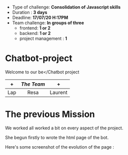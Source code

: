 - Type of challenge: **Consolidation of Javascript skills**  
- Duration : **3 days**  
- Deadline: **17/07/20 H:17PM**
- Team challenge: **In groups of three** 
    - frontend: **1 or 2**
    - backend: **1 or 2**
    - project management : **1**

# **Chatbot-project**

Welcome to our be</Chatbot project

| + | *The Team* | + |  
| :-----: | :-----: | :-----: |
| Lap | Resa | Laurent |


# **The previous Mission**  
We worked all worked a bit on every aspect of the project.

She begun firstly to wrote the html page of the bot. 

Here's some screenshot of the evolution of the page :

